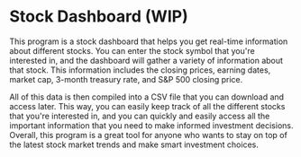 # Stock Dashboard (WIP)
This program is a stock dashboard that helps you get real-time information about different stocks. You can enter the stock symbol that you're interested in, and the dashboard will gather a variety of information about that stock. This information includes the closing prices, earning dates, market cap, 3-month treasury rate, and S&P 500 closing price.

All of this data is then compiled into a CSV file that you can download and access later. This way, you can easily keep track of all the different stocks that you're interested in, and you can quickly and easily access all the important information that you need to make informed investment decisions. Overall, this program is a great tool for anyone who wants to stay on top of the latest stock market trends and make smart investment choices.
